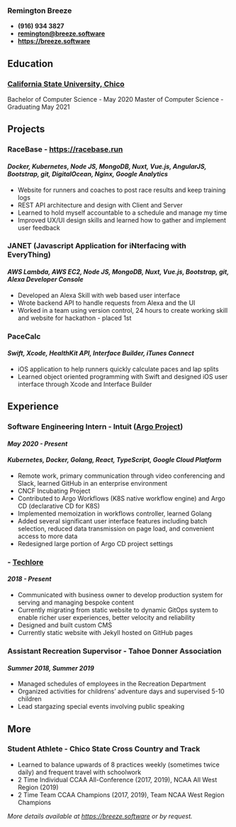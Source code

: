 ### Remington Breeze

- **(916) 934 3827**
- **<remington@breeze.software>**
- **<https://breeze.software>**

## Education
### [California State University, Chico](https://www.csuchico.edu)
Bachelor of Computer Science - May 2020
Master of Computer Science - Graduating May 2021

## Projects
### RaceBase - <https://racebase.run>
#### *Docker, Kubernetes, Node JS, MongoDB, Nuxt, Vue.js, AngularJS, Bootstrap, git, DigitalOcean, Nginx, Google Analytics*

- Website for runners and coaches to post race results and keep training logs
- REST API architecture and design with Client and Server
- Learned to hold myself accountable to a schedule and manage my time
- Improved UX/UI design skills and learned how to gather and implement user feedback

### JANET (Javascript Application for iNterfacing with EveryThing)
#### *AWS Lambda, AWS EC2, Node JS, MongoDB, Nuxt, Vue.js, Bootstrap, git, Alexa Developer Console*

- Developed an Alexa Skill with web based user interface
- Wrote backend API to handle requests from Alexa and the UI
- Worked in a team using version control, 24 hours to create working skill and website for hackathon - placed 1st

### PaceCalc
#### *Swift, Xcode, HealthKit API, Interface Builder, iTunes Connect*
- iOS application to help runners quickly calculate paces and lap splits
- Learned object oriented programming with Swift and designed iOS user interface through Xcode and Interface Builder

## Experience
### Software Engineering Intern - Intuit ([Argo Project](https://argoproj.github.io))
#### *May 2020 - Present*
#### *Kubernetes, Docker, Golang, React, TypeScript, Google Cloud Platform*

- Remote work, primary communication through video conferencing and Slack, learned GitHub in an enterprise environment
- CNCF Incubating Project
- Contributed to Argo Workflows (K8S native workflow engine) and Argo CD (declarative CD for K8S)
- Implemented memoization in workflows controller, learned Golang
- Added several significant user interface features including batch selection, reduced data transmission on page load, and convenient access to more data
- Redesigned large portion of Argo CD project settings

###  - [Techlore](https://techlore.tech)
#### *2018 - Present*

- Communicated with business owner to develop production system for serving and managing bespoke content
- Currently migrating from static website to dynamic GitOps system to enable richer user experiences, better velocity and reliability
- Designed and built custom CMS
- Currently static website with Jekyll hosted on GitHub pages

### Assistant Recreation Supervisor - Tahoe Donner Association
#### *Summer 2018, Summer 2019*

- Managed schedules of employees in the Recreation Department
- Organized activities for childrens’ adventure days and supervised 5-10 children
- Lead stargazing special events involving public speaking

## More
### Student Athlete - Chico State Cross Country and Track

- Learned to balance upwards of 8 practices weekly (sometimes twice daily) and frequent travel with schoolwork 
- 2 Time Individual CCAA All-Conference (2017, 2019), NCAA All West Region (2019)
- 2 Time Team CCAA Champions (2017, 2019), Team NCAA West Region Champions


*More details available at <https://breeze.software> or by request.*
